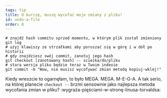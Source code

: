 ```yaml
---
tags: tip
title: O kurczę, muszę wycofać moje zmiany z pliku!
id: undo-a-file
order: 8
---
```


```git
# znajdź hash commitu sprzed momentu, w którym plik został zmieniony
git log
# użyj klawiszy ze strzałkami aby poruszać się w górę i w dół po historii
# gdy znajdziesz swój commit, zanotuj jego hash
git checkout [zanotowany hash] -- sciezka/do/pliku
# stara wersja pliku będzie teraz w Twoim indexie
git commit -m "Wow, nie musisz wycofywać zmian metodą kopiuj-wklej!"
```

Kiedy wreszcie to ogarnęłam, to było MEGA. MEGA. M-E-G-A. A tak serio, na której planecie `checkout --` brzmi sensownie jako najlepsza metoda wycofania zmian w pliku? :wygraża-pięściami-w-stronę-linusa-torvaldsa:
